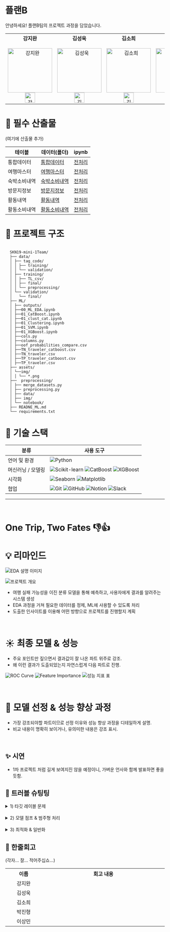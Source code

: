 ﻿# 플랜B

안녕하세요! 플랜B팀의 프로젝트 과정을 담았습니다.

<table>
  <tr>
    <td align="center">
      <strong>강지완</strong><br><br>
      <img src="assets/img/강지완.png" alt="강지완" width="140"><br>
      <a href="https://github.com/Maroco0109">
        <img src="https://github.githubassets.com/images/modules/logos_page/GitHub-Mark.png" alt="강지완 GitHub" width="32">
      </a>
    </td>
    <td align="center">
      <strong>김성욱</strong><br><br>
      <img src="assets/img/김성욱.png" alt="김성욱" width="140"><br>
      <a href="https://github.com/souluk319">
        <img src="https://github.githubassets.com/images/modules/logos_page/GitHub-Mark.png" alt="김성욱 GitHub" width="32">
      </a>
    </td>
    <td align="center">
      <strong>김소희</strong><br><br>
      <img src="assets/img/김소희.png" alt="김소희" width="140"><br>
      <a href="https://github.com/sosodoit">
        <img src="https://github.githubassets.com/images/modules/logos_page/GitHub-Mark.png" alt="김소희 GitHub" width="32">
      </a>
    </td>
    <td align="center">
      <strong>박진형</strong><br><br>
      <img src="assets/img/박진형.png" alt="박진형" width="140"><br>
      <a href="https://github.com/vispi94">
        <img src="https://github.githubassets.com/images/modules/logos_page/GitHub-Mark.png" alt="박진형 GitHub" width="32">
      </a>
    </td>
    <td align="center">
      <strong>이상민</strong><br><br>
      <img src="assets/img/이상민.png" alt="이상민" width="140"><br>
      <a href="https://github.com/ChocolateStrawberryYumYum">
        <img src="https://github.githubassets.com/images/modules/logos_page/GitHub-Mark.png" alt="이상민 GitHub" width="32">
      </a>
    </td>
  </tr>
</table>

# 📂 필수 산출물

(여기에 산출물 추가)

| 테이블       | 데이터(폴더)                                                                                                                               | ipynb                                                                                                                                                                                                             |
| ------------ | ------------------------------------------------------------------------------------------------------------------------------------------ | ----------------------------------------------------------------------------------------------------------------------------------------------------------------------------------------------------------------- |
| 통합데이터   | [통합데이터](https://github.com/SKNetworks-AI19-250818/SKN19-mini-1Team/tree/develop/integrated_data/prep_data)                            | [전처리](https://github.com/SKNetworks-AI19-250818/SKN19-mini-1Team/tree/develop/integrated_data/prep_notebook)                                                                                                   |
| 여행마스터   | [여행마스터](https://github.com/SKNetworks-AI19-250818/SKN19-mini-1Team/blob/develop/integrated_data/prep_data/traveller_master.csv)       | [전처리](https://github.com/SKNetworks-AI19-250818/SKN19-mini-1Team/blob/develop/integrated_data/prep_notebook/%EC%97%AC%ED%96%89%EA%B0%9D%EB%8D%B0%EC%9D%B4%ED%84%B0%EC%A0%84%EC%B2%98%EB%A6%AC.ipynb)           |
| 숙박소비내역 | [숙박소비내역](https://github.com/SKNetworks-AI19-250818/SKN19-mini-1Team/blob/develop/integrated_data/prep_data/lodging_consumption.csv)  | [전처리](https://github.com/SKNetworks-AI19-250818/SKN19-mini-1Team/blob/develop/integrated_data/prep_notebook/%EC%88%99%EB%B0%95%EC%86%8C%EB%B9%84%EB%82%B4%EC%97%AD_%EC%A0%84%EC%B2%98%EB%A6%AC.ipynb)          |
| 방문지정보   | [방문지정보](https://github.com/SKNetworks-AI19-250818/SKN19-mini-1Team/blob/develop/integrated_data/prep_data/visit_area_base.csv)        | [전처리](https://github.com/SKNetworks-AI19-250818/SKN19-mini-1Team/blob/develop/integrated_data/prep_notebook/%EC%97%AC%ED%96%89%EB%B0%A9%EB%AC%B8%EC%A7%80%EB%82%B4%EC%97%AD_%EC%A0%84%EC%B2%98%EB%A6%AC.ipynb) |
| 활동내역     | [활동내역](https://github.com/SKNetworks-AI19-250818/SKN19-mini-1Team/blob/develop/integrated_data/prep_data/activity_history.csv)         | [전처리](https://github.com/SKNetworks-AI19-250818/SKN19-mini-1Team/blob/develop/integrated_data/prep_notebook/%ED%99%9C%EB%8F%99%EB%82%B4%EC%97%AD_%EC%A0%84%EC%B2%98%EB%A6%AC.ipynb)                            |
| 활동소비내역 | [활동소비내역](https://github.com/SKNetworks-AI19-250818/SKN19-mini-1Team/blob/develop/integrated_data/prep_data/activity_consumption.csv) | [전처리](https://github.com/SKNetworks-AI19-250818/SKN19-mini-1Team/blob/develop/integrated_data/prep_notebook/%ED%99%9C%EB%8F%99%EC%86%8C%EB%B9%84%EB%82%B4%EC%97%AD_%EC%A0%84%EC%B2%98%EB%A6%AC.ipynb)          |

# 📂 프로젝트 구조

```

  SKN19-mini-1Team/
  ├── data/
  │ ├── tag_code/
  │ │ ├── training/
  │ │ └── validation/
  │ ├── training/
  │ │ ├── TL_csv/
  │ │ ├── final/
  │ │ └── preprocessing/
  │ └── validation/
  │   └── final/
  ├── ML/
  │ ├── outputs/
  │ ├──00_ML_EDA.ipynb
  │ ├──01_CatBoost.ipynb
  │ ├──01_clust_cat.ipynb
  │ ├──01_Clustering.ipynb
  │ ├──01_SVM.ipynb
  │ ├──01_XGBoost.ipynb
  │ ├──cols.py
  │ ├──columns.py
  │ ├──oof_probabilities_compare.csv
  │ ├──TN_traveler_catboost.csv
  │ ├──TN_traveler.csv
  │ ├──TP_traveler_catboost.csv
  │ ├──TP_traveler.csv
  ├── assets/
  │ └──img/
  │ │ └── *.png
  ├──  preprocessing/
  │ ├── merge_datasets.py
  │ ├── preprocessing.py
  │ ├── data/
  │ ├── img/
  │ └── notebook/
  ├── READNE_ML.md
  └── requirements.txt

```

# 🔧 기술 스택

| 분류              | 사용 도구 |
|-------------------|-----------|
| 언어 및 환경      | ![Python](https://img.shields.io/badge/python-3670A0?style=for-the-badge&logo=python&logoColor=ffdd54) |
| 머신러닝 / 모델링 | ![Scikit-learn](https://img.shields.io/badge/Scikit--learn-F7931E?style=for-the-badge&logo=scikit-learn&logoColor=white) ![CatBoost](https://img.shields.io/badge/CatBoost-FFCC00?style=for-the-badge&logoColor=black) ![XGBoost](https://img.shields.io/badge/XGBoost-EB5F07?style=for-the-badge&logoColor=white) |
| 시각화            | ![Seaborn](https://img.shields.io/badge/Seaborn-3776AB?style=for-the-badge&logo=seaborn&logoColor=white) ![Matplotlib](https://img.shields.io/badge/Matplotlib-%23ffffff.svg?style=for-the-badge&logo=Matplotlib&logoColor=black) |
| 협업              | ![Git](https://img.shields.io/badge/git-%23F05033.svg?style=for-the-badge&logo=git&logoColor=white) ![GitHub](https://img.shields.io/badge/github-%23121011.svg?style=for-the-badge&logo=github&logoColor=white) ![Notion](https://img.shields.io/badge/Notion-%23000000.svg?style=for-the-badge&logo=notion&logoColor=white) ![Slack](https://img.shields.io/badge/Slack-4A154B?style=for-the-badge&logo=slack&logoColor=white) |


---

<br/>

# One Trip, Two Fates 👎👍

# 💡 리마인드

![EDA 설명 이미지](preprocessing/img/image.png)

![프로젝트 개요](preprocessing/img/image-1.png)

- 여행 실패 가능성을 이진 분류 모델을 통해 예측하고, 사용자에게 결과를 알려주는 시스템 생성
- EDA 과정을 거쳐 필요한 데이터를 정제, ML에 사용할 수 있도록 처리
- 도출한 인사이트를 이용해 어떤 방향으로 프로젝트를 진행할지 계획

<br/>

# ☀️ 최종 모델 & 성능

- 주요 포인트만 짚으면서 결과값이 잘 나온 파트 위주로 강조.
- 왜 이런 결과가 도출되었는지 자연스럽게 다음 파트로 진행.

![ROC Curve](preprocessing/img/image-3.png)
![Feature Importance](preprocessing/img/feature_importances_top.png)
![성능 지표 표](preprocessing/img/image-5.png)

<br/>

# 📕 모델 선정 & 성능 향상 과정

- 가장 강조되야할 파트이므로 선정 이유와 성능 향상 과정을 디테일하게 설명.
- 비교 내용이 명확히 보이거나, 유의미한 내용은 강조 표시.

<br/>

## ✨ 시연

- 1차 프로젝트 처럼 길게 보여지진 않을 예정이니, 가벼운 언사와 함께 발표하면 좋을 듯함.

## 🔫 트러블 슈팅팅

<details>
<summary>1) 타깃 레이블 문제</summary>
<br/>

**문제 요약**
- 만족도/추천도/재방문을 단일 컬럼으로 레이블링 → 노이즈·무작위성↑
- 경험 다양성(활동량/스타일) 미반영 → 일반화 약함
- 설문형 지표 기반 평균치 쏠림 → 클래스 불균형

**해결 방향**
- 레이블 재정의: 이항/다항 기준 명확화(예: 상·중·하, 또는 NPS Cutoff)
- 다중 지표 합성: (만족도·추천·재방문) 가중 평균/규칙 기반 스코어
- 클래스 불균형 보정: Stratified split, class_weight/SMOTE, 임곗값 튜닝
- 타깃 누수 점검: 설문 문항 중 결과에 직결되는 항목 제외
</details>

<br/>

<details>
<summary>2) 모델 점프 & 범주형 처리</summary>
<br/>

**문제 요약**
- 범주형 변수 다수·고카디널리티(여행 목적/활동/페르소나 등)
- 원-핫 인코딩 난해한 수준의 다양성 → 범주형에 강한 알고리즘 선호

**해결 방향**
- CatBoost/LightGBM(categorical) 우선: 자동 카테고리 처리 활용
- 고카디널리티 인코딩: 타깃 인코딩/빈도 인코딩/Hashing 조합
- 피처 정리: 희소·희귀 카테고리 묶기(“기타”), 누락값 일관 정책
- 데이터 누적: 최근/빈도 기반 이력 피처(활동 수·주기·신규/재방문 플래그)

</details>

<br/>

<details>
<summary>3) 최적화 & 일반화</summary>

<br/>

**문제 요약**
- Train↑ / Test↓ 패턴 반복 → 과적합 의심
- 양성(성공) 희소 → PR-AUC 지표 적합
- 교차검증은 Stratified K-Fold 권장
- Optuna로 핵심 파라미터(depth, iterations, lr, l2_leaf_reg, min_data_in_leaf 등) 탐색

**해결 방향**
- 규제·단순화: l2 강화, depth 축소, min_data_in_leaf↑, feature pruning
- 조기 종료/학습률: early_stopping_rounds, lr 스케줄
- 평가 체계: PR-AUC + 임곗값 최적화(F1/Youden/J-Index 등)
- 리샘플링: class_weight/언더·오버샘플링, K-Fold 일관화

</details>


## 💬 한줄회고

(각자... 잘... 적어주십쇼...)

<table style="width:100%, table-layout: fixed;">

<tr>

<th style="min-width: 100px;">이름</th>

<th>회고 내용</th>

</tr>

<tr>

<td style="width: 10%" align="center">강지완</td>

<td></td>

</tr>

<tr>

<td style="width: 10%" align="center">김성욱</td>

<td></td>

</tr>

<tr>

<td style="width: 10%" align="center">김소희</td>

<td></td>

</tr>

<tr>

<td style="width: 10%" align="center">박진형</td>

<td></td>

</tr>

<tr>

<td style="width: 10%" align="center">이상민</td>

<td></td>

</tr>

</table>
